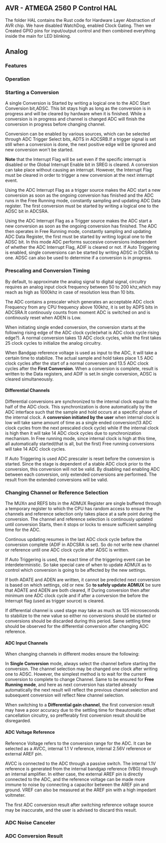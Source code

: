 ## AVR - ATMEGA 2560 P Control HAL 
The folder HAL contains the Rust code for Hardware Layer Abstraction of AVR chip.
We have disabled WatchDog, enabled Clock Gating.
Then we Created GPIO pins for input/output control and then combined everything inside the main for LED blinking.





## Analog 

### Features

### Operation

### Starting a Conversion

A single Conversion is Started by writing a logical one to the ADC Start Conversion
bit,ADSC. This bit stays high as long as the conversion is in progress and will be
cleared by hardware when it is finished. While a conversion is in progress and
channel is changed ADC will finish the conversion in progress before changing channel.

Conversion can be enabled by various sources, which can be selected through ADC
Trigger Select bits, ADTS in ADCSRB.If a trigger signal is set still when a
conversion is done, the next positive edge will be ignored and new conversion won't
be started.

**Note** that the Interrupt Flag will be set even if the specific interrupt is
disabled or the Global Interrupt Enable bit in SREG is cleared. A conversion can take
place without causing an interrupt. However, the Interrupt Flag must be cleared in
order to trigger a new conversion at the next interrupt event.

Using the ADC Interrupt Flag as a trigger source makes the ADC start a new conversion
as soon as the ongoing conversion has finished and the ADC runs in the Free Running
mode, constantly sampling and updating ADC Data register. The first conversion must
be started by writing a logical one to the ADSC bit in ADCSRA.

Using the ADC Interrupt Flag as a Trigger source makes the ADC start a new conversion
as soon as the ongoing conversion has finished. The ADC then operates in Free Running
mode, constantly sampling and updating ADC Data Register, the first must be started
by writing logical one to the ADSC bit. In this mode ADC performs succesive
conversions independent of whether the ADC Interrupt Flag, ADIF is cleared or not.
If Auto Triggering is enabled, single conversions can be started by writing ADSC in 
DCSRA to one. ADSC can also be used to determine if a conversion is in progress.

### Prescaling and Conversion Timing

By default, to approximate the analog signal to digital signal, circuitry requires an
analog input clock frequency between 50 to 200 khz,which may reach as high as 1000khz
in case of resolution less than 10 bits.

The ADC contains a prescaler which generates an acceptable ADC clock Frequency from 
any CPU frequency above 100khz, it is set by ADPS bits in ADCSRA.It continously 
counts from moment ADC is switched on and is continously reset when ADEN is Low.

When initiating single ended conversion, the conversion starts at the following
rising edge of the ADC clock cycle(what is ADC clock cycle rising edge?). A normal
conversion takes 13 ADC clock cycles, while the first takes 25 clock cycles to
initialize the analog circuitry.

When Bandgap reference voltage is used as input to the ADC, it will take a certain
time to stabilize. The actual sample and hold takes place 1.5 ADC clock cycles after
the start of a normal conversion and 13.5 ADC clock cycles after the 
**First Conversion**. When a conversion is complete, result is written to the Data 
registers, and ADIF is set.In single conversion, ADSC is cleared simultaneously.

#### Differential Channels

Differential conversions are synchronized to the internal clock equal to the half of
the ADC clock. This synchronization is done automatically by the ADC interface such
that the sample and hold occurs at a specific phase of the internal clock. A
**conversion initiated by the user** when internal clock is low will take same amount
of time as a single ended conversion(13 ADC clock cycles from the next prescaled
clock cycle) while if the internal clock is high then it will take 14 ADC clock
cycles due to synchronization mechanism. In Free running mode, since internal
clock is high at this time, all automatically started(that is all, but the first)
Free running conversions will take 14 ADC clock cycles.

If Auto Triggering is used ADC prescaler is reset before the conversion is started.
Since the stage is dependent of a stable ADC clock prior to the conversion, this
conversion will not be valid. By disabling nad enabling ADC between each conversion, 
only extended conversions are performed. The result from the extended conversions
will be valid.

### Changing Channel or Reference Selection

The MUXn and REFS bits in the ADMUX Register are single buffered through a temporary
register to which the CPU has random access to ensure the channels and reference
selection only takes place at a safe point during the conversion. The channel and
reference selection is continously updated until conversion Starts, then it stops or
locks to ensure sufficient sampling time for the ADC.

Continous updating resumes in the last ADC clock cycle before the conversion complete
(ADIF in ADCSRA is set). So do not write new channel or reference until one ADC clock
cycle after ADSC is written. 

If Auto Triggering is used, the exact time of the triggering event can be
interdeterministic. So take special care of when to update ADMUX as to control which
conversion is going to be affected by the new settings.

If both ADATE and ADEN are written, it cannot be predicted next conversion is based
on which settings, old or new. So **to safely update ADMUX** be sure that ADATE and
ADEN are both cleared, If During conversion then after minimum one ADC clock cycle
and if after a conversion the before the Interrupt flag (used as trigger source) is 
cleared.

If differential channel is used stage may take as much as 125 microseconds to 
stabilize to the new value so either no conversions should be started or conversions
should be discarded during this period. Same settling time should be observed for the differential conversion after changing ADC reference.

#### ADC Input Channels

When changing channels in different modes ensure the following:

In **Single Conversion** mode, always select the channel before starting the
conversion. The channel selection may be changed one clock after writing one to ADSC.
However, the simplest method is to wait for the current conversion to complete to
change Channel. Same to be ensured for **Free Running mode**, and here as next
conversion has started already automatically the next result will reflect the
previous channel selection and subsequent conversion will reflect New channel
selection.

When switching to a **Differential gain channel**, the first conversion result may
have a poor accuracy due to the settling time for theautomatic offset cancellation
circuitry, so prefferably first conversion result should be disregarded.

#### ADC Voltage Reference

Reference Voltage refers to the conversion range for the ADC. It can be selected as a
AVCC, internal 1.1 V reference, internal 2.56V reference or external AREF pin.

AVCC is connected to the ADC through a passive switch. The internal 1.1V reference is
generated from the internal bandgap reference (VBG) through an internal amplifier. In
either case, the external AREF pin is directly connected to the ADC, and the
reference voltage can be made more immune to noise by connecting a capacitor
between the AREF pin and ground. VREF can also be measured at the AREF pin with a
high impedant voltmeter.

The first ADC conversion result after switching reference voltage source may be
inaccurate, and the user is advised to discard this result.


### ADC Noise Canceler



### ADC Conversion Result